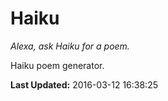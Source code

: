 # Haiku
*Alexa, ask Haiku for a poem.*

Haiku poem generator.

**Last Updated:** 2016-03-12 16:38:25